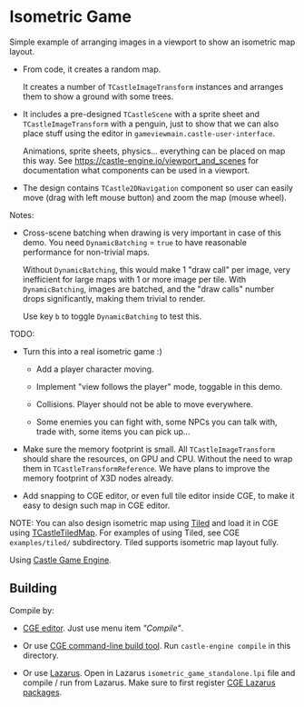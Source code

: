 # Isometric Game

Simple example of arranging images in a viewport to show an isometric map layout.

- From code, it creates a random map.

    It creates a number of `TCastleImageTransform` instances and arranges them to show a ground with some trees.

- It includes a pre-designed `TCastleScene` with a sprite sheet and `TCastleImageTransform` with a penguin, just to show that we can also place stuff using the editor in `gameviewmain.castle-user-interface`.

    Animations, sprite sheets, physics... everything can be placed on map this way. See https://castle-engine.io/viewport_and_scenes for documentation what components can be used in a viewport.

- The design contains `TCastle2DNavigation` component so user can easily move (drag with left mouse button) and zoom the map (mouse wheel).

Notes:

- Cross-scene batching when drawing is very important in case of this demo. You need `DynamicBatching` = `true` to have reasonable performance for non-trivial maps.

    Without `DynamicBatching`, this would make 1 "draw call" per image, very inefficient for large maps with 1 or more image per tile. With `DynamicBatching`, images are batched, and the "draw calls" number drops significantly, making them trivial to render.

    Use key `b` to toggle `DynamicBatching` to test this.

TODO:

- Turn this into a real isometric game :)

    - Add a player character moving.

    - Implement "view follows the player" mode, toggable in this demo.

    - Collisions. Player should not be able to move everywhere.

    - Some enemies you can fight with, some NPCs you can talk with, trade with, some items you can pick up...

- Make sure the memory footprint is small. All `TCastleImageTransform` should share the resources, on GPU and CPU. Without the need to wrap them in `TCastleTransformReference`. We have plans to improve the memory footprint of X3D nodes already.

- Add snapping to CGE editor, or even full tile editor inside CGE, to make it easy to design such map in CGE editor.

NOTE: You can also design isometric map using [Tiled](https://www.mapeditor.org/) and load it in CGE using [TCastleTiledMap](https://castle-engine.io/tiled_maps). For examples of using Tiled, see CGE `examples/tiled/` subdirectory. Tiled supports isometric map layout fully.

Using [Castle Game Engine](https://castle-engine.io/).

## Building

Compile by:

- [CGE editor](https://castle-engine.io/manual_editor.php). Just use menu item _"Compile"_.

- Or use [CGE command-line build tool](https://castle-engine.io/build_tool). Run `castle-engine compile` in this directory.

- Or use [Lazarus](https://www.lazarus-ide.org/). Open in Lazarus `isometric_game_standalone.lpi` file and compile / run from Lazarus. Make sure to first register [CGE Lazarus packages](https://castle-engine.io/documentation.php).
